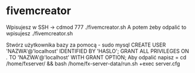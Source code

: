 # fivemcreator
Wpisujesz w SSH -> cdmod 777 ./fivemcreator.sh
A potem żeby odpalić to wpisujesz ./fivemcreator.sh

Stwórz użytkownika bazy za pomocą -
sudo mysql
CREATE USER 'NAZWA'@'localhost' IDENTIFIED BY 'HASLO';
GRANT ALL PRIVILEGES ON *.* TO 'NAZWA'@'localhost' WITH GRANT OPTION;
Aby odpalić napisz = cd /home/fxserver/ && bash /home/fx-server-data/run.sh +exec server.cfg
